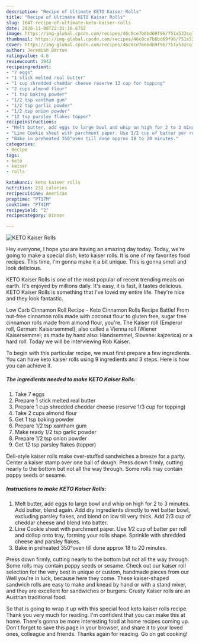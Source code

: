 ```yaml
---
description: "Recipe of Ultimate KETO Kaiser Rolls"
title: "Recipe of Ultimate KETO Kaiser Rolls"
slug: 1647-recipe-of-ultimate-keto-kaiser-rolls
date: 2020-11-08T22:31:16.675Z
image: https://img-global.cpcdn.com/recipes/46c0ce7b6bd69f96/751x532cq70/keto-kaiser-rolls-recipe-main-photo.jpg
thumbnail: https://img-global.cpcdn.com/recipes/46c0ce7b6bd69f96/751x532cq70/keto-kaiser-rolls-recipe-main-photo.jpg
cover: https://img-global.cpcdn.com/recipes/46c0ce7b6bd69f96/751x532cq70/keto-kaiser-rolls-recipe-main-photo.jpg
author: Jeremiah Barton
ratingvalue: 4.6
reviewcount: 1942
recipeingredient:
- "7 eggs"
- "1 stick melted real butter"
- "1 cup shredded cheddar cheese reserve 13 cup for topping"
- "2 cups almond flour"
- "1 tsp baking powder"
- "1/2 tsp xantham gum"
- "1/2 tsp garlic powder"
- "1/2 tsp onion powder"
- "12 tsp parsley flakes topper"
recipeinstructions:
- "Melt butter, add eggs to large bowl and whip on high for 2 to 3 minutes. Add butter, blend again. Add dry ingredients directly to wet batter bowl, excluding parsley flakes, and blend on low till very thick. Add 2/3 cup of cheddar cheese and blend into batter."
- "Line Cookie sheet with parchment paper. Use 1/2 cup of batter per roll and dollop onto tray, forming your rolls shape. Sprinkle with shredded cheese and parsley flakes."
- "Bake in preheated 350°oven till done approx 18 to 20 minutes."
categories:
- Recipe
tags:
- keto
- kaiser
- rolls

katakunci: keto kaiser rolls 
nutrition: 231 calories
recipecuisine: American
preptime: "PT17M"
cooktime: "PT41M"
recipeyield: "2"
recipecategory: Dinner

---
```



![KETO Kaiser Rolls](https://img-global.cpcdn.com/recipes/46c0ce7b6bd69f96/751x532cq70/keto-kaiser-rolls-recipe-main-photo.jpg)

Hey everyone, I hope you are having an amazing day today. Today, we're going to make a special dish, keto kaiser rolls. It is one of my favorites food recipes. This time, I'm gonna make it a bit unique. This is gonna smell and look delicious.

KETO Kaiser Rolls is one of the most popular of recent trending meals on earth. It's enjoyed by millions daily. It's easy, it is fast, it tastes delicious. KETO Kaiser Rolls is something that I've loved my entire life. They're nice and they look fantastic.

Low Carb Cinnamon Roll Recipe - Keto Cinnamon Rolls Recipe Battle! From nut-free cinnamon rolls made with coconut flour to gluten free, sugar free cinnamon rolls made from almond flour, you&#39;re. The Kaiser roll (Emperor roll, German: Kaisersemmel), also called a Vienna roll (Wiener Kaisersemmel; as made by hand also: Handsemmel, Slovene: kajzerica) or a hard roll. Today we will be interviewing Rob Kaiser.


To begin with this particular recipe, we must first prepare a few ingredients. You can have keto kaiser rolls using 9 ingredients and 3 steps. Here is how you can achieve it.

<!--inarticleads1-->

##### The ingredients needed to make KETO Kaiser Rolls:

1. Take 7 eggs
1. Prepare 1 stick melted real butter
1. Prepare 1 cup shredded cheddar cheese (reserve 1/3 cup for topping)
1. Take 2 cups almond flour
1. Get 1 tsp baking powder
1. Prepare 1/2 tsp xantham gum
1. Make ready 1/2 tsp garlic powder
1. Prepare 1/2 tsp onion powder
1. Get 12 tsp parsley flakes (topper)


Deli-style kaiser rolls make over-stuffed sandwiches a breeze for a party. Center a kaiser stamp over one ball of dough. Press down firmly, cutting nearly to the bottom but not all the way through. Some rolls may contain poppy seeds or sesame. 

<!--inarticleads2-->

##### Instructions to make KETO Kaiser Rolls:

1. Melt butter, add eggs to large bowl and whip on high for 2 to 3 minutes. Add butter, blend again. Add dry ingredients directly to wet batter bowl, excluding parsley flakes, and blend on low till very thick. Add 2/3 cup of cheddar cheese and blend into batter.
1. Line Cookie sheet with parchment paper. Use 1/2 cup of batter per roll and dollop onto tray, forming your rolls shape. Sprinkle with shredded cheese and parsley flakes.
1. Bake in preheated 350°oven till done approx 18 to 20 minutes.


Press down firmly, cutting nearly to the bottom but not all the way through. Some rolls may contain poppy seeds or sesame. Check out our kaiser roll selection for the very best in unique or custom, handmade pieces from our Well you&#39;re in luck, because here they come. These kaiser-shaped sandwich rolls are easy to make and knead by hand or with a stand mixer, and they are excellent for sandwiches or burgers. Crusty Kaiser rolls are an Austrian traditional food. 

So that is going to wrap it up with this special food keto kaiser rolls recipe. Thank you very much for reading. I'm confident that you can make this at home. There's gonna be more interesting food at home recipes coming up. Don't forget to save this page in your browser, and share it to your loved ones, colleague and friends. Thanks again for reading. Go on get cooking!
